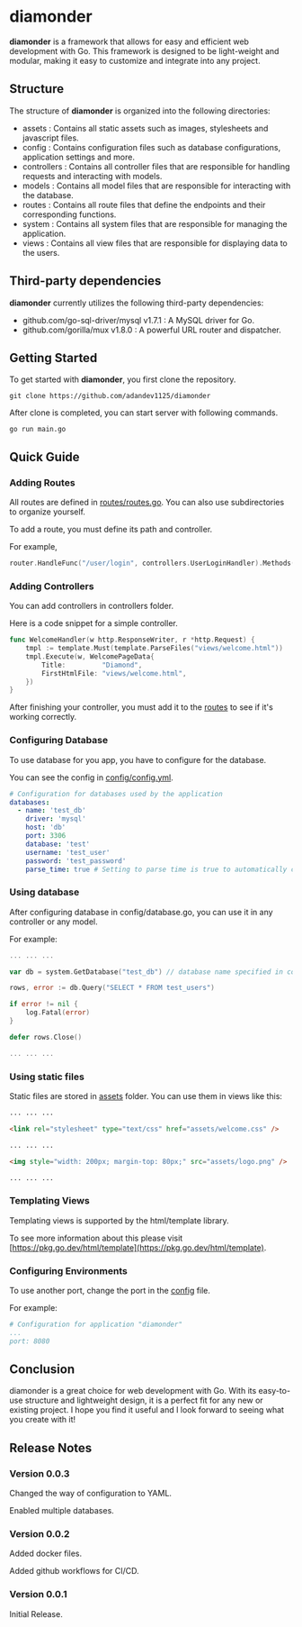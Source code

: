 # diamonder

**diamonder** is a framework that allows for easy and efficient web development with Go. This framework is designed to be light-weight and modular, making it easy to customize and integrate into any project.

## Structure

The structure of **diamonder** is organized into the following directories:

- assets : Contains all static assets such as images, stylesheets and javascript files.
- config : Contains configuration files such as database configurations, application settings and more.
- controllers : Contains all controller files that are responsible for handling requests and interacting with models.
- models : Contains all model files that are responsible for interacting with the database.
- routes : Contains all route files that define the endpoints and their corresponding functions.
- system : Contains all system files that are responsible for managing the application.
- views : Contains all view files that are responsible for displaying data to the users.

## Third-party dependencies

**diamonder** currently utilizes the following third-party dependencies:

- github.com/go-sql-driver/mysql v1.7.1 : A MySQL driver for Go.
- github.com/gorilla/mux v1.8.0 : A powerful URL router and dispatcher.

## Getting Started

To get started with **diamonder**, you first clone the repository.

```
git clone https://github.com/adandev1125/diamonder
```

After clone is completed, you can start server with following commands.

```
go run main.go
```

## Quick Guide

### Adding Routes

All routes are defined in [routes/routes.go](routes/routes.go). You can also use subdirectories to organize yourself.

To add a route, you must define its path and controller.

For example,

``` go
router.HandleFunc("/user/login", controllers.UserLoginHandler).Methods("POST")
```

### Adding Controllers

You can add controllers in controllers folder.

Here is a code snippet for a simple controller.

``` go
func WelcomeHandler(w http.ResponseWriter, r *http.Request) {
	tmpl := template.Must(template.ParseFiles("views/welcome.html"))
	tmpl.Execute(w, WelcomePageData{
		Title:         "Diamond",
		FirstHtmlFile: "views/welcome.html",
	})
}
```

After finishing your controller, you must add it to the [routes](routes/routes.go) to see if it's working correctly.

### Configuring Database

To use database for you app, you have to configure for the database.

You can see the config in [config/config.yml](config/config.yml).

``` yaml
# Configuration for databases used by the application
databases:
  - name: 'test_db'
    driver: 'mysql'
    host: 'db'
    port: 3306
    database: 'test'
    username: 'test_user'
    password: 'test_password'
    parse_time: true # Setting to parse time is true to automatically convert time values into Go's time.Time format
```

### Using database

After configuring database in config/database.go, you can use it in any controller or any model.

For example:

``` go
... ... ...

var db = system.GetDatabase("test_db") // database name specified in config.yml

rows, error := db.Query("SELECT * FROM test_users")

if error != nil {
    log.Fatal(error)
}

defer rows.Close()

... ... ...
```

### Using static files
Static files are stored in [assets](assets/) folder.
You can use them in views like this:
``` html
... ... ...

<link rel="stylesheet" type="text/css" href="assets/welcome.css" />

... ... ...

<img style="width: 200px; margin-top: 80px;" src="assets/logo.png" />

... ... ...
```

### Templating Views
Templating views is supported by the html/template library.

To see more information about this please visit [https://pkg.go.dev/html/template](https://pkg.go.dev/html/template).

### Configuring Environments
To use another port, change the port in the [config](config/config.yml) file.

For example:
``` yaml
# Configuration for application "diamonder"
...
port: 8080
```

## Conclusion

diamonder is a great choice for web development with Go. With its easy-to-use structure and lightweight design, it is a perfect fit for any new or existing project. I hope you find it useful and I look forward to seeing what you create with it!

## Release Notes
### Version 0.0.3
Changed the way of configuration to YAML.

Enabled multiple databases.


### Version 0.0.2
Added docker files.

Added github workflows for CI/CD.


### Version 0.0.1
Initial Release.


